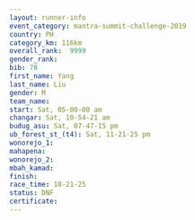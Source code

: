 ```yaml
---
layout: runner-info 
event_category: mantra-summit-challenge-2019 
country: PH
category_km: 116km 
overall_rank:  9999
gender_rank: 
bib: 78
first_name: Yang
last_name: Liu
gender: M
team_name: 
start: Sat, 05-00-00 am
changar: Sat, 10-54-21 am
budug_asu: Sat, 07-47-15 pm
ub_forest_st_(t4): Sat, 11-21-25 pm
wonorejo_1: 
mahapena: 
wonorejo_2: 
mbah_kamad: 
finish: 
race_time: 18-21-25
status: DNF
certificate: 
---
```

